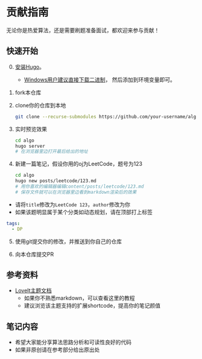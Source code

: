 # 贡献指南

无论你是热爱算法，还是需要刷题准备面试，都欢迎来参与贡献！


## 快速开始

0. [安装Hugo](https://gohugo.io/getting-started/installing/)。
    - [Windows用户建议直接下载二进制](https://github.com/gohugoio/hugo/releases)，
      然后添加到环境变量即可。

1. fork本仓库

2. clone你的仓库到本地
    ```sh
    git clone --recurse-submodules https://github.com/your-username/algo.git
    ```

3. 实时预览效果
    ```sh
    cd algo
    hugo server
    # 在浏览器里边打开最后给出的地址
    ```

4. 新建一篇笔记，假设你用的oj为LeetCode，题号为123
    ```sh
    cd algo
    hugo new posts/leetcode/123.md
    # 用你喜欢的编辑器编辑content/posts/leetcode/123.md
    # 保存文件就可以在浏览器里边看到markdown渲染后的效果
    ```
- 请将`title`修改为`LeetCode 123`，`author`修改为你
- 如果该题明显属于某个分类如动态规划，请在顶部打上标签
```yaml
tags:
  - DP
```

5. 使用git提交你的修改，并推送到你自己的仓库

6. 向本仓库提交PR


## 参考资料

- [LoveIt主题文档](https://hugoloveit.com/zh-cn/posts/)
    - 如果你不熟悉markdown，可以查看这里的教程
    - 建议浏览该主题支持的扩展shortcode，提高你的笔记颜值


## 笔记内容

- 希望大家能分享算法思路分析和可读性良好的代码
- 如果非原创请在参考部分给出原出处
